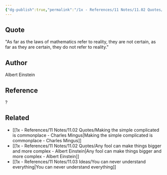 ```yaml
---
{"dg-publish":true,"permalink":"/1x - References/11 Notes/11.02 Quotes/As far as the laws of mathematics refer to reality, they are not certain, as far as they are certain, they do not refer to reality - Albert Einstein/","title":"As far as the laws of mathematics refer to reality, they are not certain, as far as they are certain, they do not refer to reality - Albert Einstein","noteIcon":"","created":"2023-09-25T21:25:57.000+03:00","updated":"2024-02-14T20:18:46.720+03:00"}
---
```



## Quote
"As far as the laws of mathematics refer to reality, they are not certain, as far as they are certain, they do not refer to reality."


## Author
Albert Einstein

## Reference
?

## Related
- [[1x - References/11 Notes/11.02 Quotes/Making the simple complicated is commonplace - Charles Mingus\|Making the simple complicated is commonplace - Charles Mingus]]
- [[1x - References/11 Notes/11.02 Quotes/Any fool can make things bigger and more complex - Albert Einstein\|Any fool can make things bigger and more complex - Albert Einstein]]
- [[1x - References/11 Notes/11.03 Ideas/You can never understand everything\|You can never understand everything]]